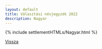 ```yaml
---
layout: default
title: Választási névjegyzék 2022
description: Nagyar
---
```


{% include settlementHTMLs/Nagyar.html %}

[Vissza](../)